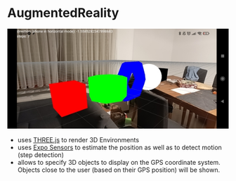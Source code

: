 # AugmentedReality

![AR View](./images/arview.jpg)

* uses [THREE.js](https://threejs.org/) to render 3D Environments
* uses [Expo Sensors](https://docs.expo.dev/versions/latest/sdk/sensors/) to estimate the position as well as to detect motion (step detection)
* allows to specify 3D objects to display on the GPS coordinate system. Objects close to the user (based on their GPS position) will be shown.